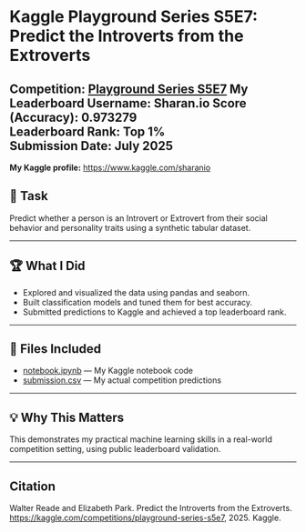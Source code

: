 # Kaggle Playground Series S5E7: Predict the Introverts from the Extroverts

**Competition:** [Playground Series S5E7](https://www.kaggle.com/competitions/playground-series-s5e7/overview)
**My Leaderboard Username:** Sharan.io
**Score (Accuracy):** 0.973279  
**Leaderboard Rank:** Top 1%  
**Submission Date:** July 2025
---
**My Kaggle profile:** https://www.kaggle.com/sharanio
## 🎯 Task
Predict whether a person is an Introvert or Extrovert from their social behavior and personality traits using a synthetic tabular dataset.

---

## 🏆 What I Did
- Explored and visualized the data using pandas and seaborn.
- Built classification models and tuned them for best accuracy.
- Submitted predictions to Kaggle and achieved a top leaderboard rank.

---

## 📄 Files Included
- [notebook.ipynb](social-behavior-analysis.ipynb) — My Kaggle notebook code
- [submission.csv](submission.csv) — My actual competition predictions

---

## 💡 Why This Matters
This demonstrates my practical machine learning skills in a real-world competition setting, using public leaderboard validation.

---

## Citation
Walter Reade and Elizabeth Park. Predict the Introverts from the Extroverts. https://kaggle.com/competitions/playground-series-s5e7, 2025. Kaggle.
